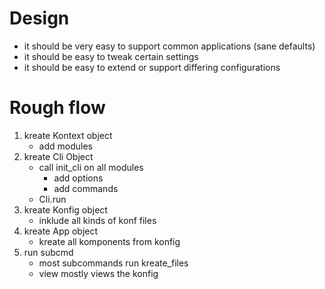 # Design

- it should be very easy to support common applications (sane defaults)
- it should be easy to tweak certain settings
- it should be easy to extend or support differing configurations

# Rough flow
1. kreate Kontext object
   - add modules
2. kreate Cli Object
   - call init_cli on all modules
     - add options
     - add commands
   - Cli.run
3. kreate Konfig object
   - inklude all kinds of konf files
4. kreate App object
   - kreate all komponents from konfig
5. run subcmd
   - most subcommands run kreate_files
   - view mostly views the konfig

